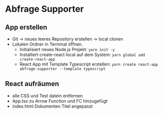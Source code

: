 # Abfrage Supporter
## App erstellen
+ Git -> neues leeres Repository erstellen -> local clonen
+ Lokalen Ordner in Terminal öffnen.
  + Initialisiert neues Node.js Projekt: `yarn init -y` 
  + Installiert create-react local auf dem System: `yarn global add create-react-app` 
  + React App mit Template Typescript erstellen: `yarn create react-app abfrage-supporter --template typescript`

## React aufräumen
+ alle CSS und Test datein entfernen
+ App.tsx zu Arrow Function und FC hinzugefügt
+ index.html Dokumenten Titel angepasst
